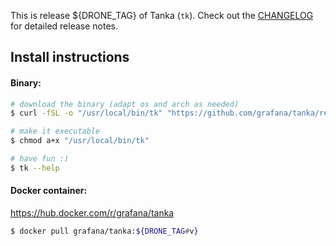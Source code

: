 This is release ${DRONE_TAG} of Tanka (`tk`). Check out the [CHANGELOG](https://github.com/grafana/tanka/blob/main/CHANGELOG.md) for detailed release notes.
## Install instructions

#### Binary:
```bash
# download the binary (adapt os and arch as needed)
$ curl -fSL -o "/usr/local/bin/tk" "https://github.com/grafana/tanka/releases/download/${DRONE_TAG}/tk-linux-amd64"

# make it executable
$ chmod a+x "/usr/local/bin/tk"

# have fun :)
$ tk --help
```

#### Docker container:
https://hub.docker.com/r/grafana/tanka
```bash
$ docker pull grafana/tanka:${DRONE_TAG#v}
```
